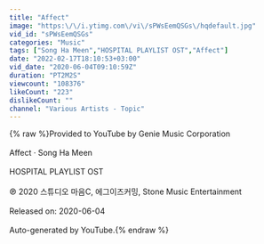 ```yaml
---
title: "Affect"
image: "https:\/\/i.ytimg.com\/vi\/sPWsEemQSGs\/hqdefault.jpg"
vid_id: "sPWsEemQSGs"
categories: "Music"
tags: ["Song Ha Meen","HOSPITAL PLAYLIST OST","Affect"]
date: "2022-02-17T18:10:53+03:00"
vid_date: "2020-06-04T09:10:59Z"
duration: "PT2M2S"
viewcount: "108376"
likeCount: "223"
dislikeCount: ""
channel: "Various Artists - Topic"
---
```

{% raw %}Provided to YouTube by Genie Music Corporation<br /><br />Affect · Song Ha Meen<br /><br />HOSPITAL PLAYLIST OST<br /><br />℗ 2020 스튜디오 마음C, 에그이즈커밍, Stone Music Entertainment<br /><br />Released on: 2020-06-04<br /><br />Auto-generated by YouTube.{% endraw %}

